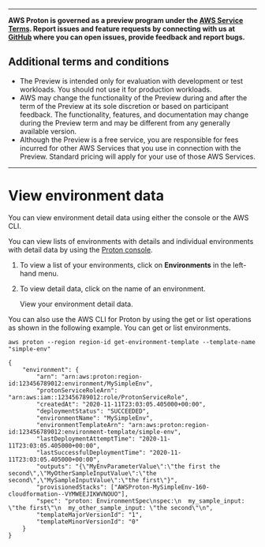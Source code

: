 --------

**AWS Proton is governed as a preview program under the [AWS Service Terms](https://aws.amazon.com/service-terms/)\. Report issues and feature requests by connecting with us at [GitHub](https://github.com/aws/aws-proton-public-roadmap) where you can open issues, provide feedback and report bugs\.**

## Additional terms and conditions<a name="preview-banner"></a>
+ The Preview is intended only for evaluation with development or test workloads\. You should not use it for production workloads\.
+ AWS may change the functionality of the Preview during and after the term of the Preview at its sole discretion or based on participant feedback\. The functionality, features, and documentation may change during the Preview term and may be different from any generally available version\.
+ Although the Preview is a free service, you are responsible for fees incurred for other AWS Services that you use in connection with the Preview\. Standard pricing will apply for your use of those AWS Services\.

--------

# View environment data<a name="ag-env-view"></a>

You can view environment detail data using either the console or the AWS CLI\.

You can view lists of environments with details and individual environments with detail data by using the [Proton console](https://console.aws.amazon.com/proton/)\.

1. To view a list of your environments, click on **Environments** in the left\-hand menu\.

1. To view detail data, click on the name of an environment\.

   View your environment detail data\.

You can also use the AWS CLI for Proton by using the get or list operations as shown in the following example\. You can get or list environments\.

```
aws proton --region region-id get-environment-template --template-name "simple-env"
```

```
{
    "environment": {
        "arn": "arn:aws:proton:region-id:123456789012:environment/MySimpleEnv",
        "protonServiceRoleArn": "arn:aws:iam::123456789012:role/ProtonServiceRole",
        "createdAt": "2020-11-11T23:03:05.405000+00:00",
        "deploymentStatus": "SUCCEEDED",
        "environmentName": "MySimpleEnv",
        "environmentTemplateArn": "arn:aws:proton:region-id:123456789012:environment-template/simple-env",
        "lastDeploymentAttemptTime": "2020-11-11T23:03:05.405000+00:00",
        "lastSuccessfulDeploymentTime": "2020-11-11T23:03:05.405000+00:00",
        "outputs": "{\"MyEnvParameterValue\":\"the first the second\",\"MyOtherSampleInputValue\":\"the second\",\"MySampleInputValue\":\"the first\"}",
        "provisionedStacks": ["AWSProton-MySimpleEnv-160-cloudformation--VYMWEEJIKWVNOUO"],
        "spec": "proton: EnvironmentSpec\nspec:\n  my_sample_input: \"the first\"\n  my_other_sample_input: \"the second\"\n",
        "templateMajorVersionId": "1",
        "templateMinorVersionId": "0"
    }
}
```